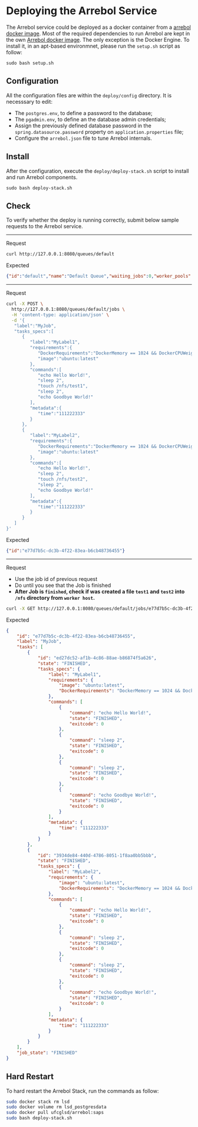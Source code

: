 # Deploying the Arrebol Service

The Arrebol service could be deployed as a docker container from a [arrebol docker image](https://hub.docker.com/repository/docker/ufcglsd/arrebol).  Most of the required dependencies to run Arrebol are kept in the own [Arrebol docker image](https://hub.docker.com/repository/docker/ufcglsd/arrebol). The only exception is the Docker Engine. To install it, in an apt-based environmnet, please run the `setup.sh` script as follow:

  ```
  sudo bash setup.sh
  ```

## Configuration

All the configuration files are within the `deploy/config` directory. It is necesssary to edit:

* The `postgres.env`, to define a password to the database;
* The `pgadmin.env`, to define an the database admin credentials;
* Assign the previously defined database password in the `spring.datasource.password` property on `application.properties` file;
* Configure the `arrebol.json` file to tune Arrebol internals.

## Install

After the configuration, execute the `deploy/deploy-stack.sh` script to install and run Arrebol components.

  ```
  sudo bash deploy-stack.sh
  ```

## Check 

To verify whether the deploy is running correctly, submit below sample requests to the Arrebol service.


---
Request
```bash
curl http://127.0.0.1:8080/queues/default
```

Expected
```json
{"id":"default","name":"Default Queue","waiting_jobs":0,"worker_pools":1,"pools_size":5}
```
---
Request
```bash
curl -X POST \
  http://127.0.0.1:8080/queues/default/jobs \
  -H 'content-type: application/json' \
  -d '{
   "label":"MyJob",
   "tasks_specs":[
      {
         "label":"MyLabel1",
         "requirements":{
            "DockerRequirements":"DockerMemory == 1024 && DockerCPUWeight == 1024",
            "image":"ubuntu:latest"
         },
         "commands":[
            "echo Hello World!",
            "sleep 2",
            "touch /nfs/test1",
            "sleep 2",
            "echo Goodbye World!"
         ],
         "metadata":{
            "time":"111222333"
         }
      },
      {
         "label":"MyLabel2",
         "requirements":{
            "DockerRequirements":"DockerMemory == 1024 && DockerCPUWeight == 1024",
            "image":"ubuntu:latest"
         },
         "commands":[
            "echo Hello World!",
            "sleep 2",
            "touch /nfs/test2",
            "sleep 2",
            "echo Goodbye World!"
         ],
         "metadata":{
            "time":"111222333"
         }
      }
   ]
}'
```

Expected
```json
{"id":"e77d7b5c-dc3b-4f22-83ea-b6cb48736455"}
```

---
Request 
* Use the job id of previous request
* Do until you see that the Job is finished
* **After Job is `finished`, check if was created a file `test1` and `test2` into `/nfs` directory from `worker host`.**

```bash
curl -X GET http://127.0.0.1:8080/queues/default/jobs/e77d7b5c-dc3b-4f22-83ea-b6cb48736455
```

Expected
```json
{
    "id": "e77d7b5c-dc3b-4f22-83ea-b6cb48736455",
    "label": "MyJob",
    "tasks": [
        {
            "id": "ed27dc52-af1b-4c86-88ae-b86874f5a626",
            "state": "FINISHED",
            "tasks_specs": {
                "label": "MyLabel1",
                "requirements": {
                    "image": "ubuntu:latest",
                    "DockerRequirements": "DockerMemory == 1024 && DockerCPUWeight == 1024"
                },
                "commands": [
                    {
                        "command": "echo Hello World!",
                        "state": "FINISHED",
                        "exitcode": 0
                    },
                    {
                        "command": "sleep 2",
                        "state": "FINISHED",
                        "exitcode": 0
                    },
                    {
                        "command": "sleep 2",
                        "state": "FINISHED",
                        "exitcode": 0
                    },
                    {
                        "command": "echo Goodbye World!",
                        "state": "FINISHED",
                        "exitcode": 0
                    }
                ],
                "metadata": {
                    "time": "111222333"
                }
            }
        },
        {
            "id": "3934de84-440d-4786-8051-1f8aa0bb5bbb",
            "state": "FINISHED",
            "tasks_specs": {
                "label": "MyLabel2",
                "requirements": {
                    "image": "ubuntu:latest",
                    "DockerRequirements": "DockerMemory == 1024 && DockerCPUWeight == 1024"
                },
                "commands": [
                    {
                        "command": "echo Hello World!",
                        "state": "FINISHED",
                        "exitcode": 0
                    },
                    {
                        "command": "sleep 2",
                        "state": "FINISHED",
                        "exitcode": 0
                    },
                    {
                        "command": "sleep 2",
                        "state": "FINISHED",
                        "exitcode": 0
                    },
                    {
                        "command": "echo Goodbye World!",
                        "state": "FINISHED",
                        "exitcode": 0
                    }
                ],
                "metadata": {
                    "time": "111222333"
                }
            }
        }
    ],
    "job_state": "FINISHED"
}
```

## Hard Restart

To hard restart the Arrebol Stack, run the commands as follow:
```bash
sudo docker stack rm lsd
sudo docker volume rm lsd_postgresdata
sudo docker pull ufcglsd/arrebol:saps
sudo bash deploy-stack.sh
```

